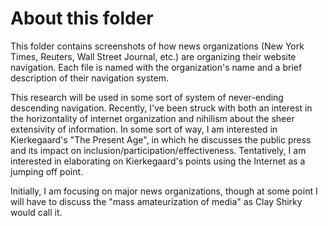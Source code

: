 # About this folder
This folder contains screenshots of how news organizations (New York Times, Reuters, Wall Street Journal, etc.) are organizing their website navigation. Each file is named with the organization's name and a brief description of their navigation system.

This research will be used in some sort of system of never-ending descending navigation. Recently, I've been struck with both an interest in the horizontality of internet organization and nihilism about the sheer extensivity of information. In some sort of way, I am interested in Kierkegaard's "The Present Age", in which he discusses the public press and its impact on inclusion/participation/effectiveness. Tentatively, I am interested in elaborating on Kierkegaard's points using the Internet as a jumping off point.

Initially, I am focusing on major news organizations, though at some point I will have to discuss the "mass amateurization of media" as Clay Shirky would call it.

